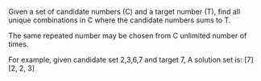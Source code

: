 Given a set of candidate numbers (C) and a target number (T), find all unique combinations in C where the candidate numbers sums to T.

The same repeated number may be chosen from C unlimited number of times.



For example, given candidate set 2,3,6,7 and target 7, 
A solution set is: 
[7] 
[2, 2, 3] 
